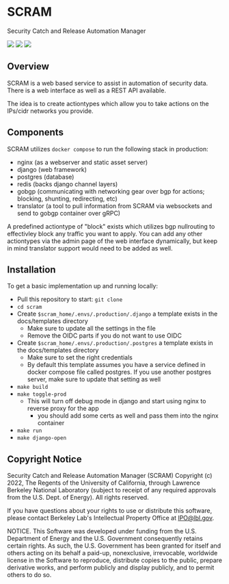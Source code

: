 # SCRAM

Security Catch and Release Automation Manager

[<img src="https://coveralls.io/repos/github/esnet-security/SCRAM/badge.svg">](<https://coveralls.io/github/esnet-security/SCRAM>)
[<img src="https://img.shields.io/badge/built%20with-Cookiecutter%20Django-ff69b4.svg?logo=cookiecutter">](<https://github.com/pydanny/cookiecutter-django/>)
[<img src="https://img.shields.io/badge/code%20style-black-000000.svg">](<https://github.com/ambv/black>)

## Overview

SCRAM is a web based service to assist in automation of security data. There is a web interface as well as a REST API available.

The idea is to create actiontypes which allow you to take actions on the IPs/cidr networks you provide.

## Components

SCRAM utilizes ``docker compose`` to run the following stack in production:

- nginx (as a webserver and static asset server)
- django (web framework)
- postgres (database)
- redis (backs django channel layers)
- gobgp (communicating with networking gear over bgp for actions; blocking, shunting, redirecting, etc)
- translator (a tool to pull information from SCRAM via websockets and send to gobgp container over gRPC)

A predefined actiontype of "block" exists which utilizes bgp nullrouting to effectivley block any traffic you want to apply.
You can add any other actiontypes via the admin page of the web interface dynamically, but keep in mind translator support would need to be added as well.

## Installation

To get a basic implementation up and running locally:

- Pull this repository to start: ``git clone``
- ``cd scram``
- Create ``$scram_home/.envs/.production/.django`` a template exists in the docs/templates directory
    - Make sure to update all the settings in the file
    - Remove the OIDC parts if you do not want to use OIDC
- Create ``$scram_home/.envs/.production/.postgres`` a template exists in the docs/templates directory
    - Make sure to set the right credentials
    - By default this template assumes you have a service defined in docker compose file called postgres. If you use another postgres server, make sure to update that setting as well
- ``make build``
- ``make toggle-prod``
    - This will turn off debug mode in django and start using nginx to reverse proxy for the app
        - you should add some certs as well and pass them into the nginx container
- ``make run``
- ``make django-open``


## Copyright Notice

Security Catch and Release Automation Manager (SCRAM) Copyright (c) 2022,
The Regents of the University of California, through Lawrence Berkeley
National Laboratory (subject to receipt of any required approvals from the
U.S. Dept. of Energy). All rights reserved.

If you have questions about your rights to use or distribute this software,
please contact Berkeley Lab's Intellectual Property Office at
IPO@lbl.gov.

NOTICE.  This Software was developed under funding from the U.S. Department
of Energy and the U.S. Government consequently retains certain rights.  As
such, the U.S. Government has been granted for itself and others acting on
its behalf a paid-up, nonexclusive, irrevocable, worldwide license in the
Software to reproduce, distribute copies to the public, prepare derivative
works, and perform publicly and display publicly, and to permit others to do so.
